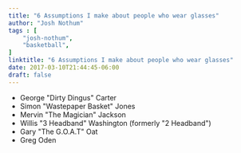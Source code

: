 ```yaml
---
title: "6 Assumptions I make about people who wear glasses"
author: "Josh Nothum"
tags : [
    "josh-nothum",
    "basketball",
]
linktitle: "6 Assumptions I make about people who wear glasses"
date: 2017-03-10T21:44:45-06:00
draft: false
---
```


* George "Dirty Dingus" Carter
* Simon "Wastepaper Basket" Jones
* Mervin "The Magician" Jackson  
* Willis "3 Headband" Washington (formerly "2 Headband")
* Gary "The G.O.A.T" Oat
* Greg Oden
